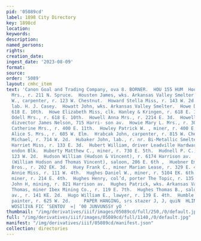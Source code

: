 ```yaml
---
pid: '05089cd'
label: 1898 City Directory
key: 1898cd
location: 
keywords: 
description: 
named_persons: 
rights: 
creation_date: 
ingest_date: '2023-08-09'
format: 
source: 
order: '5089'
layout: cmhc_item
text: 'Canon Goal and Trading Company, ova 8. BORNER.  HOU 155 HUM  Houser Margaret
  Mrs., r. 211 N. Spruce.  Housten James, wks. Arkansas Valley Smelter.  Howard H.
  W., carpenter, r. 123 W. Chestnut.  Howard Stella Miss, r. 143 W. 2d.  Howard Vernie,
  lab. H. J. Casey.  Howatt John, wks. Arkansas Valley Smelter.  Howe Dennis V., r.
  618 E. 10th.  Howe Elizabeth Miss, clk. Hanley & Kringen, r. 618 E. 10th.  Howe
  Odell Mrs., r. 618 E. 10th.  Howell Anna Mrs., r. 2214 E. 3d.  Howell John C., funeral
  dizvector James Nelson, 715 Harri- son av.  Howie Mary L. Mrs., r. 304 E. 9th.  Howley
  Catherine Mrs., r. 400 E. 11th.  Howley Patrick W. , miner, r. 400 E. 11th.  Hoyt
  Alice S. Mrs., r. 605 W. Elm.  Hrabcak John, carpenter, r. 815 W. Chestnut.  Hrabeak
  Michael, r. 714 W. 2d.  Hubaker John, lab., r. nr. Bi-Metallic Smelter.  Hubbel
  Harriet Miss, r. 133 E. 3d.  Hubert William, driver Leadville Hardware Co., r. Clar-
  endon Blk.  Huberty Matthew C., miner, r. 730 E. 5th.  Hudnell P. C., miner, r.
  123 W. 2d.  Hudson William (Hudson & Vincent), r. 6174 Harrison av.  Hudson & Vincent
  (William Hudson and Thomas Vincent), saloon, 206 E. 6th ,  Huebner Emil, baker Hahnewald
  Bros., r. 202 EK. 3d.  Huey Frank C., miner Marian Lease, r. 329 E. 4th.  Hughes
  Annie Miss, r. 111 W. 4th.  Hughes Daniel W., miner, r. 5104 EK. 6th.  Hugbes David,
  miner, r. 214 E. 4th.  Hughes Henry, col’d, porter The Topic, r. 135 W. 2d.  Hughes
  John H, mining, r. 821 Harrison av.  Hughes Patrick, wks. Arkansas Valley Smelter.  Hughes
  Thomas, miner Ibex Mining Co., r. 119 E. 7th.  Hughes Thomas B., saloon, 200 Harrison
  av., r. 141 KE. 2d.  Hugo William E., lawyer, r. 139 E. 4th.  Humble John N., carriage
  painter, r. 625 W. 2d.     PAPER HANGING, srs stazer J, J, quiN  HLINS 9 T1IM0d  ‘AY
  WOSIlIVA FIC ‘SENTOV  =| ‘00 JUNVUNSSY yO '
thumbnail: "/img/derivatives/iiif/images/05089cd/full/250,/0/default.jpg"
full: "/img/derivatives/iiif/images/05089cd/full/1140,/0/default.jpg"
manifest: "/img/derivatives/iiif/05089cd/manifest.json"
collection: directories
---
```

